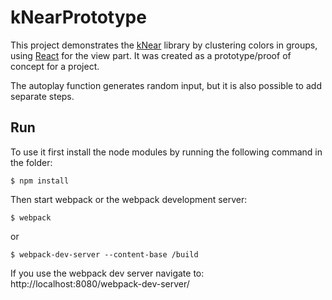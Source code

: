 # kNearPrototype
This project demonstrates the [kNear](https://github.com/NathanEpstein/kNear) library by clustering colors in groups, using [React](http://facebook.github.io/react/) for the view part.
It was created as a prototype/proof of concept for a project.

The autoplay function generates random input, but it is also possible to add separate steps.

## Run
To use it first install the node modules by running the following command in the folder:
```
$ npm install
```

Then start webpack or the webpack development server:

```
$ webpack
```
or 
```
$ webpack-dev-server --content-base /build
```

If you use the webpack dev server navigate to:
http://localhost:8080/webpack-dev-server/

